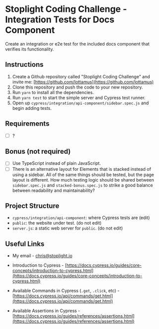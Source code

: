 # Stoplight Coding Challenge - Integration Tests for Docs Component

Create an integration or e2e test for the included docs component that verifies its functionality.

## Instructions

1. Create a Github repository called "Stoplight Coding Challenge" and invite me: [https://github.com/lottamus](https://github.com/lottamus)
2. Clone this repository and push the code to your new repository.
3. Run `yarn` to install all the dependencies.
4. Run `yarn test` to start the simple server and Cypress test runner.
5. Open up `cypress/integration/api-component/sidebar.spec.js` and begin adding tests.

## Requirements

- [ ] ?

## Bonus (not required)

- [ ] Use TypeScript instead of plain JavaScript.
- [ ] There is an alternative layout for Elements that is stacked instead of using a sidebar. All of the same things should be tested, but the page layout is different. How much testing logic should be shared between `sidebar.spec.js` and `stacked-bonus.spec.js` to strike a good balance between readability and maintainability?

## Project Structure
* `cypress/integration/api-component`: where Cypress tests are (edit)
* `public`: the website under test. (do not edit)
* `server.js`: a static web server for `public`. (do not edit)

## Useful Links

* My email - [chris@stoplight.io](mailto:chris@stoplight.io)

* Introduction to Cypress - [https://docs.cypress.io/guides/core-concepts/introduction-to-cypress.html](https://docs.cypress.io/guides/core-concepts/introduction-to-cypress.html)

* Available Commands in Cypress (`.get`, `.click`, etc) - [https://docs.cypress.io/api/commands/get.html](https://docs.cypress.io/api/commands/get.html)

* Available Assertions in Cypress - [https://docs.cypress.io/guides/references/assertions.html](https://docs.cypress.io/guides/references/assertions.html)

